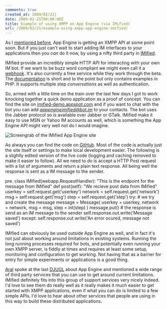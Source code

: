 ```yaml
---
comments: true
created_at: 2009/02/21}
date: 2009-02-21T00:00:00Z
title: Example of using XMPP on App Engine (via IMified)
url: /2009/02/21/example-using-xmpp-app-engine-imified/
---
```


As I [mentioned before](http://morethanseven.net/2009/02/07/xmpp-and-offline-processing-coming-google-app-engi/), App Engine is getting an XMPP API at some point soon. But if you just can't wait to start adding IM interfaces to your applications then you *can* do it now, by using a nifty third party in [IMified](http://imified.com/).

IMified provide an incredibly simple HTTP API for interacting with your own IM bot. If we want to be buzz word compliant we might even call it a [webhook](http://webhooks.pbwiki.com). It's also currently a free service while they work through the beta. The [documentation](http://new.imified.com/developers/api) is short and to the point but only contains examples in PHP. It supports multiple step *conversations* as well as authentication.

So, armed with a little time on the train over the last few days I got to work knocking together a quick demo application as a proof of concept. You can find the site on [imified-demo.appspot.com](http://imified-demo.appspot.com/) and if you want to chat with the bot you can add *appengineimified@bot.im* to your contacts. The bot uses the Jabber protocol so is available over Jabber or GTalk. IMified make it easy to use MSN or Yahoo IM accounts as well, which is something the App Engine API might very well not do I would imagine.

<img src="http://image-host.appspot.com/i/img?id=agppbWFnZS1ob3N0cgwLEgVJbWFnZRjRDww" alt="Screengrab of the IMified App Engine site"/>

As always you can find the code on [GitHub](http://github.com/garethr/appengine-imified/tree/master). Most of the code is actually just the site itself or settings to make local development easier. The following is a slightly edited version of the live code (logging and caching removed to make it easier to follow). All we need to do is accept a HTTP Post request with a list of arguments and return a plain text response. All being well the response is sent as a IM message to the sender.

pre. class IMified(webapp.RequestHandler):
"This is the endpoint for the message from IMified"
def post(self):
"We recieve post data from IMified"
userkey = self.request.get('userkey')
network = self.request.get('network')
msg = self.request.get('msg')
step = self.request.get('step')
try:
\# we try and create the message
message = Message(
userkey = userkey,
network = network,
msg = msg,
step = int(step)
)
message.put()
\# the response is send as an IM message to the sender
self.response.out.write('Message saved')
except:
self.response.out.write('An error ocured, message not saved')

IMified can obviously be used outside App Engine as well, and in fact it's not just about working around limitations in existing systems. Running the long running processes required for bots, and potentially even running your own XMPP server, is fiddly at times and requires at least some setup, monitoring and configuration to get working. Not having that as a barrier for entry for simple experiments or applications is a good thing.

[Aral](http://aralbalkan.com/) spoke at the last [DJUGL](http://groups.google.com/group/django-london) about App Engine and mentioned a wide range of third party services that you can use to get around current limitations. IMified definitely fits into this group of support services very nicely indeed. I'd love to see them do really well as it really makes it much easier to get started with XMPP applications, even if what you can do is limited to a few simple APIs. I'd love to hear about other services that people are using in this way to build these distributed applications.
